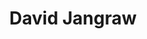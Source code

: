 ---
title: "David Jangraw"
presenter_id: david_jangraw
permalink: /member_full_presentations/david_jangraw
layout: member_all_presentations
---